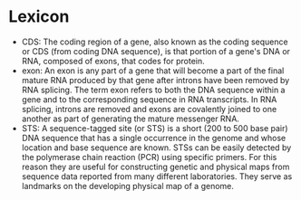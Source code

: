 # Lexicon

* CDS: The coding region of a gene, also known as the coding sequence
    or CDS (from coding DNA sequence), is that portion of a gene's DNA
    or RNA, composed of exons, that codes for protein. 
* exon: An exon is any part of a gene that will become a part of the
    final mature RNA produced by that gene after introns have been
    removed by RNA splicing. The term exon refers to both the DNA
    sequence within a gene and to the corresponding sequence in RNA
    transcripts. In RNA splicing, introns are removed and exons are
    covalently joined to one another as part of generating the mature
    messenger RNA.
* STS: A sequence-tagged site (or STS) is a short (200 to 500 base pair)
    DNA sequence that has a single occurrence in the genome and whose
    location and base sequence are known.
    STSs can be easily detected by the polymerase chain reaction (PCR)
    using specific primers. For this reason they are useful for
    constructing genetic and physical maps from sequence data reported
    from many different laboratories. They serve as landmarks on the
    developing physical map of a genome.
